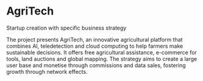 # AgriTech
Startup creation with specific business strategy 


The project presents AgriTech, an innovative agricultural platform that combines AI, teledetection and cloud computing to help farmers make sustainable decisions. 
It offers free agricultural assistance, e-commerce for tools, land auctions and global mapping. 
The strategy aims to create a large user base and monetise through commissions and data sales, fostering growth through network effects.
